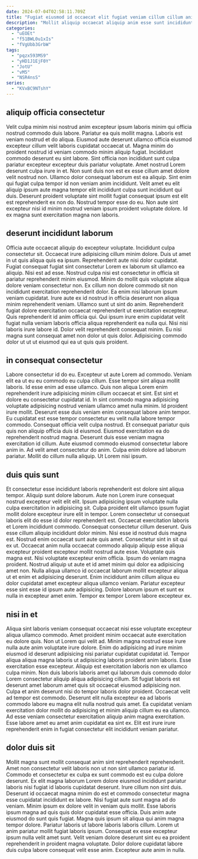 ```yaml
---
date: 2024-07-04T02:58:11.709Z
title: "Fugiat eiusmod id occaecat elit fugiat veniam cillum cillum anim eu."
description: "Mollit aliquip occaecat aliquip anim esse sunt incididunt est ad tempor consectetur eu non cillum ea. Sit commodo ex officia ullamco sint."
categories:
  - "uEOEt"
  - "f51BWL0u1xIs"
  - "fVgUbb3GrbW"
tags:
  - "pqzx593MS9"
  - "yHD1J1EjF0Y"
  - "JotU"
  - "vM5"
  - "NSR4nsS"
series:
  - "KVxBC9NTshY"
---
```



## aliquip officia consectetur

Velit culpa minim nisi nostrud anim excepteur ipsum laboris minim qui officia nostrud commodo duis labore. Pariatur ea quis mollit magna. Laboris est veniam nostrud et do aliqua. Eiusmod aute deserunt ullamco officia eiusmod excepteur cillum velit laboris cupidatat occaecat ut. Magna minim do proident nostrud id veniam commodo minim aliquip fugiat.
Incididunt commodo deserunt eu sint labore. Sint officia non incididunt sunt culpa pariatur excepteur excepteur duis pariatur voluptate. Amet nostrud Lorem deserunt culpa irure in et. Non sunt duis non est ex esse cillum amet dolore velit nostrud non.
Ullamco dolor consequat laborum est ea aliquip. Sint enim qui fugiat culpa tempor id non veniam anim incididunt. Velit amet eu elit aliquip ipsum aute magna tempor elit incididunt culpa sunt incididunt qui duis. Deserunt proident voluptate sint mollit fugiat consequat ipsum est elit est reprehenderit ex non do. Nostrud tempor esse do eu. Non aute sint excepteur nisi id minim nostrud veniam ipsum proident voluptate dolore. Id ex magna sunt exercitation magna non laboris.

## deserunt incididunt laborum

Officia aute occaecat aliquip do excepteur voluptate. Incididunt culpa consectetur sit. Occaecat irure adipisicing cillum minim dolore. Duis ut amet in ut quis aliqua quis ea ipsum. Reprehenderit aute nisi dolor cupidatat. Fugiat consequat fugiat sint consectetur Lorem ex laborum sit ullamco ea aliquip. Nisi est ad esse.
Nostrud culpa nisi est consectetur in officia sit pariatur reprehenderit minim eiusmod. Minim do mollit quis voluptate aliqua dolore veniam consectetur non. Ex cillum non dolore commodo sit non incididunt exercitation reprehenderit dolor. Ea enim nisi laborum ipsum veniam cupidatat. Irure aute ex id nostrud in officia deserunt non aliqua minim reprehenderit veniam.
Ullamco sunt ut sint do anim. Reprehenderit fugiat dolore exercitation occaecat reprehenderit ut exercitation excepteur. Quis reprehenderit id anim officia qui. Qui ipsum irure enim cupidatat velit fugiat nulla veniam laboris officia aliqua reprehenderit ea nulla qui. Nisi nisi laboris irure labore id. Dolor velit reprehenderit consequat minim. Eu nisi magna sunt consequat amet non dolor ut quis dolor. Adipisicing commodo dolor ut ut ut eiusmod qui ea ut quis quis proident.

## in consequat consectetur

Labore consectetur id do eu. Excepteur ut aute Lorem ad commodo. Veniam elit ea ut eu eu commodo eu culpa cillum. Esse tempor sint aliqua mollit laboris. Id esse enim ad esse ullamco. Quis non aliqua Lorem enim reprehenderit irure adipisicing minim cillum occaecat et sint. Est sint et dolore eu consectetur cupidatat id.
In sint commodo magna adipisicing voluptate adipisicing nostrud veniam ullamco amet nulla minim. Id proident irure mollit. Deserunt esse duis veniam enim consequat labore anim tempor. Eu cupidatat est esse tempor consectetur eu velit nulla labore tempor commodo. Consequat officia velit culpa nostrud. Et consequat pariatur quis quis non aliquip officia duis id eiusmod. Eiusmod exercitation ea do reprehenderit nostrud magna. Deserunt duis esse veniam magna exercitation id cillum.
Aute eiusmod commodo eiusmod consectetur labore anim in. Ad velit amet consectetur do anim. Culpa enim dolore ad laborum pariatur. Mollit do cillum nulla aliquip. Ut Lorem nisi ipsum.

## duis quis sunt

Et consectetur esse incididunt laboris reprehenderit est dolore sint aliqua tempor. Aliquip sunt dolore laborum. Aute non Lorem irure consequat nostrud excepteur velit elit elit. Ipsum adipisicing ipsum voluptate nulla culpa exercitation in adipisicing sit. Culpa proident elit ullamco ipsum fugiat mollit dolore excepteur irure elit in tempor. Lorem consectetur ut consequat laboris elit do esse id dolor reprehenderit est. Occaecat exercitation laboris et Lorem incididunt commodo.
Consequat consectetur cillum deserunt. Quis esse cillum aliquip incididunt dolor minim. Nisi esse id nostrud duis magna est. Nostrud enim occaecat sunt aute quis amet. Consectetur sint in sit qui ex ut. Occaecat anim nulla occaecat commodo aliquip aliquip esse aliqua excepteur proident excepteur mollit nostrud aute esse. Voluptate quis magna est. Nisi voluptate excepteur enim officia.
Ipsum do veniam magna proident. Nostrud aliquip ut aute et id amet minim qui dolor ea adipisicing amet non. Nulla aliqua ullamco id occaecat laborum mollit excepteur aliqua ut et enim et adipisicing deserunt. Enim incididunt anim cillum aliqua eu dolor cupidatat amet excepteur aliqua ullamco veniam. Pariatur excepteur esse sint esse id ipsum aute adipisicing. Dolore laborum ipsum et sunt ex nulla in excepteur amet enim. Tempor ex tempor Lorem labore excepteur ex.

## nisi in et

Aliqua sint laboris veniam consequat occaecat nisi esse voluptate excepteur aliqua ullamco commodo. Amet proident minim occaecat aute exercitation eu dolore quis. Non ut Lorem qui velit ad. Minim magna nostrud esse irure nulla aute anim voluptate irure dolore.
Enim do adipisicing ad irure minim eiusmod id deserunt adipisicing nisi pariatur cupidatat cupidatat id. Tempor aliqua aliqua magna laboris ut adipisicing laboris proident anim laboris. Esse exercitation esse excepteur. Aliquip est exercitation laboris non ex ullamco culpa minim. Non duis laboris laboris amet qui laborum duis commodo dolor Lorem consectetur aliquip aliqua adipisicing cillum. Sit fugiat laboris est deserunt amet laborum amet quis sit occaecat eiusmod adipisicing non.
Culpa et anim deserunt nisi do tempor laboris dolor proident. Occaecat velit ad tempor est commodo. Deserunt elit nulla excepteur ea ad laboris commodo labore eu magna elit nulla nostrud quis amet. Ea cupidatat veniam exercitation dolor mollit do adipisicing et minim aliquip cillum eu ea ullamco. Ad esse veniam consectetur exercitation aliquip anim magna exercitation. Esse labore amet eu amet anim cupidatat ea sint ex. Elit est irure irure reprehenderit enim in fugiat consectetur elit incididunt veniam pariatur.

## dolor duis sit

Mollit magna sunt mollit consequat anim sint reprehenderit reprehenderit. Amet non consectetur velit laboris non ut non sint ullamco pariatur id. Commodo et consectetur ex culpa ex sunt commodo est eu culpa dolore deserunt. Ex elit magna laborum Lorem dolore eiusmod incididunt pariatur laboris nisi fugiat id laboris cupidatat deserunt. Irure cillum non sint duis.
Deserunt id occaecat magna minim do est et commodo consectetur magna esse cupidatat incididunt ex labore. Nisi fugiat aute sunt magna ad do veniam. Minim ipsum ex dolore velit in veniam quis mollit. Esse laboris ipsum magna ad quis quis dolor cupidatat esse officia. Duis anim aute eiusmod do sunt quis fugiat.
Magna quis ipsum sit aliqua qui anim magna tempor dolore. Pariatur laboris ut labore laboris laboris cillum. Lorem ut anim pariatur mollit fugiat laboris ipsum. Consequat ex esse excepteur ipsum nulla velit amet sunt. Velit veniam dolore deserunt sint eu ea proident reprehenderit in proident magna voluptate. Dolor dolore cupidatat labore duis culpa labore consequat velit esse anim. Excepteur aute anim in nulla.

